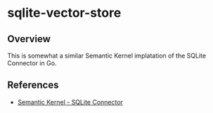 # sqlite-vector-store

## Overview 

This is somewhat a similar Semantic Kernel implatation of the SQLite Connector in Go.

## References

- [Semantic Kernel - SQLite Connector]()
